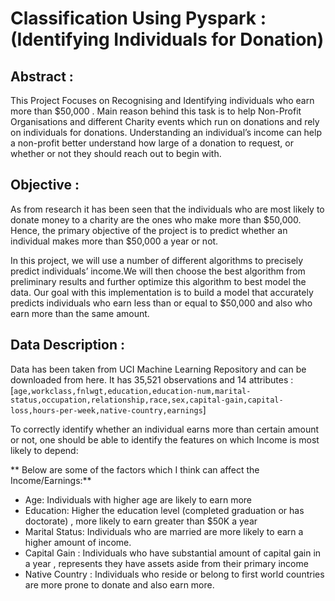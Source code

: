
# Classification Using Pyspark : (Identifying Individuals for Donation)
 
 
## Abstract : 
This Project Focuses on Recognising and Identifying individuals who earn more than $50,000 . Main reason behind this  task is to help Non-Profit Organisations and different Charity events which run on donations and  rely on individuals for donations. Understanding an individual’s income can help a non-profit better understand how large of a donation to request, or whether or not they should reach out to begin with. 
 
## Objective : 
As from research it has been seen that the individuals who are most likely to donate money to a charity are the ones who make more than $50,000. Hence, the primary objective of the project is to predict whether an individual makes more than $50,000 a year or not.
 
In this project, we will use a number of different algorithms to precisely predict individuals’ income.We will then choose the best algorithm from preliminary results and further optimize this algorithm to best model the data.
Our goal with this implementation is to build a model that accurately predicts individuals who earn less than or equal to $50,000 and also who earn more than the same amount.


 
## Data Description :
Data has been taken from UCI Machine Learning Repository and can be downloaded from here.
It has 35,521 observations and 14 attributes : 
[`age,workclass,fnlwgt,education,education-num,marital-status,occupation,relationship,race,sex,capital-gain,capital-loss,hours-per-week,native-country,earnings`]

To correctly identify whether an individual earns more than certain amount or not, one should be able to identify the features on which Income is most likely to depend:

** Below are some of the factors which I think can affect the Income/Earnings:**
* Age: Individuals with higher  age are likely to earn more
* Education: Higher the education level (completed graduation or has doctorate) , more likely to earn greater than $50K a year
* Marital Status: Individuals who are married are more likely to earn a higher amount of income.
* Capital Gain : Individuals who have substantial amount of capital gain in a year , represents they have assets aside from their primary income
* Native Country : Individuals who reside or belong to first world countries are more prone to donate and also earn more.

